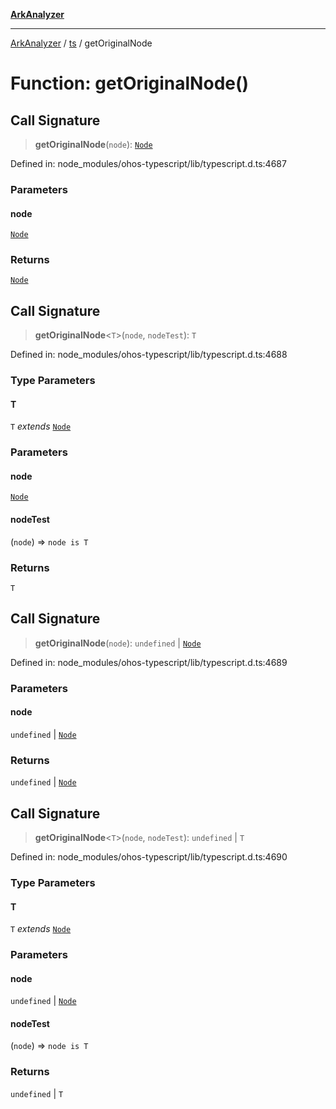 [**ArkAnalyzer**](../../../../README.md)

***

[ArkAnalyzer](../../../../globals.md) / [ts](../README.md) / getOriginalNode

# Function: getOriginalNode()

## Call Signature

> **getOriginalNode**(`node`): [`Node`](../interfaces/Node.md)

Defined in: node\_modules/ohos-typescript/lib/typescript.d.ts:4687

### Parameters

#### node

[`Node`](../interfaces/Node.md)

### Returns

[`Node`](../interfaces/Node.md)

## Call Signature

> **getOriginalNode**\<`T`\>(`node`, `nodeTest`): `T`

Defined in: node\_modules/ohos-typescript/lib/typescript.d.ts:4688

### Type Parameters

#### T

`T` *extends* [`Node`](../interfaces/Node.md)

### Parameters

#### node

[`Node`](../interfaces/Node.md)

#### nodeTest

(`node`) => `node is T`

### Returns

`T`

## Call Signature

> **getOriginalNode**(`node`): `undefined` \| [`Node`](../interfaces/Node.md)

Defined in: node\_modules/ohos-typescript/lib/typescript.d.ts:4689

### Parameters

#### node

`undefined` | [`Node`](../interfaces/Node.md)

### Returns

`undefined` \| [`Node`](../interfaces/Node.md)

## Call Signature

> **getOriginalNode**\<`T`\>(`node`, `nodeTest`): `undefined` \| `T`

Defined in: node\_modules/ohos-typescript/lib/typescript.d.ts:4690

### Type Parameters

#### T

`T` *extends* [`Node`](../interfaces/Node.md)

### Parameters

#### node

`undefined` | [`Node`](../interfaces/Node.md)

#### nodeTest

(`node`) => `node is T`

### Returns

`undefined` \| `T`
